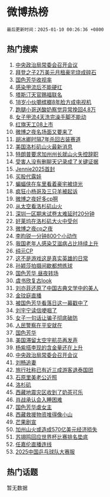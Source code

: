 # 微博热榜

`最后更新时间：2025-01-10 00:26:36 +0800`

## 热门搜索

1. [中央政治局常委会召开会议](https://m.weibo.cn/search?containerid=100103type%3D1%26t%3D10%26q%3D%23%E4%B8%AD%E5%A4%AE%E6%94%BF%E6%B2%BB%E5%B1%80%E5%B8%B8%E5%A7%94%E4%BC%9A%E5%8F%AC%E5%BC%80%E4%BC%9A%E8%AE%AE%23&stream_entry_id=51&isnewpage=1&extparam=seat%3D1%26q%3D%2523%25E4%25B8%25AD%25E5%25A4%25AE%25E6%2594%25BF%25E6%25B2%25BB%25E5%25B1%2580%25E5%25B8%25B8%25E5%25A7%2594%25E4%25BC%259A%25E5%258F%25AC%25E5%25BC%2580%25E4%25BC%259A%25E8%25AE%25AE%2523%26dgr%3D0%26cate%3D10103%26c_type%3D51%26pos%3D0%26filter_type%3Drealtimehot%26stream_entry_id%3D51%26display_time%3D1736439995%26pre_seqid%3D173643999507503555748118)
1. [拜登之子2万美元月租豪宅烧成碎石](https://m.weibo.cn/search?containerid=100103type%3D1%26t%3D10%26q%3D%23%E6%8B%9C%E7%99%BB%E4%B9%8B%E5%AD%902%E4%B8%87%E7%BE%8E%E5%85%83%E6%9C%88%E7%A7%9F%E8%B1%AA%E5%AE%85%E7%83%A7%E6%88%90%E7%A2%8E%E7%9F%B3%23&stream_entry_id=31&isnewpage=1&extparam=seat%3D1%26lcate%3D5001%26filter_type%3Drealtimehot%26flag%3D1%26q%3D%2523%25E6%258B%259C%25E7%2599%25BB%25E4%25B9%258B%25E5%25AD%25902%25E4%25B8%2587%25E7%25BE%258E%25E5%2585%2583%25E6%259C%2588%25E7%25A7%259F%25E8%25B1%25AA%25E5%25AE%2585%25E7%2583%25A7%25E6%2588%2590%25E7%25A2%258E%25E7%259F%25B3%2523%26dgr%3D0%26realpos%3D1%26cate%3D5001%26c_type%3D31%26band_rank%3D1%26pos%3D0%26stream_entry_id%3D31%26display_time%3D1736439995%26pre_seqid%3D173643999507503555748118)
1. [国色芳华收视率](https://m.weibo.cn/search?containerid=100103type%3D1%26t%3D10%26q%3D%23%E5%9B%BD%E8%89%B2%E8%8A%B3%E5%8D%8E%E6%94%B6%E8%A7%86%E7%8E%87%23&stream_entry_id=31&isnewpage=1&extparam=seat%3D1%26lcate%3D5001%26filter_type%3Drealtimehot%26flag%3D2%26q%3D%2523%25E5%259B%25BD%25E8%2589%25B2%25E8%258A%25B3%25E5%258D%258E%25E6%2594%25B6%25E8%25A7%2586%25E7%258E%2587%2523%26dgr%3D0%26realpos%3D2%26cate%3D5001%26c_type%3D31%26band_rank%3D2%26pos%3D1%26stream_entry_id%3D31%26display_time%3D1736439995%26pre_seqid%3D173643999507503555748118)
1. [感染甲流后不能硬扛](https://m.weibo.cn/search?containerid=100103type%3D1%26t%3D10%26q%3D%23%E6%84%9F%E6%9F%93%E7%94%B2%E6%B5%81%E5%90%8E%E4%B8%8D%E8%83%BD%E7%A1%AC%E6%89%9B%23&stream_entry_id=31&isnewpage=1&extparam=seat%3D1%26lcate%3D5001%26filter_type%3Drealtimehot%26flag%3D0%26q%3D%2523%25E6%2584%259F%25E6%259F%2593%25E7%2594%25B2%25E6%25B5%2581%25E5%2590%258E%25E4%25B8%258D%25E8%2583%25BD%25E7%25A1%25AC%25E6%2589%259B%2523%26dgr%3D0%26realpos%3D3%26cate%3D5001%26c_type%3D31%26band_rank%3D3%26pos%3D2%26stream_entry_id%3D31%26display_time%3D1736439995%26pre_seqid%3D173643999507503555748118)
1. [塔斯汀天官赐福联名](https://m.weibo.cn/search?containerid=100103type%3D1%26t%3D10%26q%3D%23%E5%A1%94%E6%96%AF%E6%B1%80%E5%A4%A9%E5%AE%98%E8%B5%90%E7%A6%8F%E8%81%94%E5%90%8D%23&stream_entry_id=31&isnewpage=1&extparam=seat%3D1%26topic_ad%3D1%26is_ad_pos%3D1%26filter_type%3Drealtimehot%26band_rank%3D4%26q%3D%2523%25E5%25A1%2594%25E6%2596%25AF%25E6%25B1%2580%25E5%25A4%25A9%25E5%25AE%2598%25E8%25B5%2590%25E7%25A6%258F%25E8%2581%2594%25E5%2590%258D%2523%26dgr%3D0%26adid%3D272181%26cate%3D5001%26c_type%3D31%26lcate%3D5001%26pos%3D3%26stream_entry_id%3D31%26display_time%3D1736439995%26pre_seqid%3D173643999507503555748118)
1. [18岁小伙嚼槟榔8年脸方成电视机](https://m.weibo.cn/search?containerid=100103type%3D1%26t%3D10%26q%3D%2318%E5%B2%81%E5%B0%8F%E4%BC%99%E5%9A%BC%E6%A7%9F%E6%A6%948%E5%B9%B4%E8%84%B8%E6%96%B9%E6%88%90%E7%94%B5%E8%A7%86%E6%9C%BA%23&stream_entry_id=31&isnewpage=1&extparam=seat%3D1%26lcate%3D5001%26filter_type%3Drealtimehot%26flag%3D1%26q%3D%252318%25E5%25B2%2581%25E5%25B0%258F%25E4%25BC%2599%25E5%259A%25BC%25E6%25A7%259F%25E6%25A6%25948%25E5%25B9%25B4%25E8%2584%25B8%25E6%2596%25B9%25E6%2588%2590%25E7%2594%25B5%25E8%25A7%2586%25E6%259C%25BA%2523%26dgr%3D0%26realpos%3D4%26cate%3D5001%26c_type%3D31%26band_rank%3D4%26pos%3D4%26stream_entry_id%3D31%26display_time%3D1736439995%26pre_seqid%3D173643999507503555748118)
1. [跑腿小哥送酸奶察觉异常挽回4.8万](https://m.weibo.cn/search?containerid=100103type%3D1%26t%3D10%26q%3D%23%E8%B7%91%E8%85%BF%E5%B0%8F%E5%93%A5%E9%80%81%E9%85%B8%E5%A5%B6%E5%AF%9F%E8%A7%89%E5%BC%82%E5%B8%B8%E6%8C%BD%E5%9B%9E4.8%E4%B8%87%23&stream_entry_id=31&isnewpage=1&extparam=seat%3D1%26lcate%3D5001%26filter_type%3Drealtimehot%26flag%3D1%26q%3D%2523%25E8%25B7%2591%25E8%2585%25BF%25E5%25B0%258F%25E5%2593%25A5%25E9%2580%2581%25E9%2585%25B8%25E5%25A5%25B6%25E5%25AF%259F%25E8%25A7%2589%25E5%25BC%2582%25E5%25B8%25B8%25E6%258C%25BD%25E5%259B%259E4.8%25E4%25B8%2587%2523%26dgr%3D0%26realpos%3D5%26cate%3D5001%26c_type%3D31%26band_rank%3D5%26pos%3D5%26stream_entry_id%3D31%26display_time%3D1736439995%26pre_seqid%3D173643999507503555748118)
1. [女子甲流4天洗完澡手脚不能动](https://m.weibo.cn/search?containerid=100103type%3D1%26t%3D10%26q%3D%23%E5%A5%B3%E5%AD%90%E7%94%B2%E6%B5%814%E5%A4%A9%E6%B4%97%E5%AE%8C%E6%BE%A1%E6%89%8B%E8%84%9A%E4%B8%8D%E8%83%BD%E5%8A%A8%23&stream_entry_id=31&isnewpage=1&extparam=seat%3D1%26lcate%3D5001%26filter_type%3Drealtimehot%26flag%3D2%26q%3D%2523%25E5%25A5%25B3%25E5%25AD%2590%25E7%2594%25B2%25E6%25B5%25814%25E5%25A4%25A9%25E6%25B4%2597%25E5%25AE%258C%25E6%25BE%25A1%25E6%2589%258B%25E8%2584%259A%25E4%25B8%258D%25E8%2583%25BD%25E5%258A%25A8%2523%26dgr%3D0%26realpos%3D6%26cate%3D5001%26c_type%3D31%26band_rank%3D6%26pos%3D6%26stream_entry_id%3D31%26display_time%3D1736439995%26pre_seqid%3D173643999507503555748118)
1. [红旗天工08上市](https://m.weibo.cn/search?containerid=100103type%3D1%26t%3D10%26q%3D%23%E7%BA%A2%E6%97%97%E5%A4%A9%E5%B7%A508%E4%B8%8A%E5%B8%82%23&stream_entry_id=31&isnewpage=1&extparam=seat%3D1%26topic_ad%3D1%26is_ad_pos%3D1%26filter_type%3Drealtimehot%26band_rank%3D7%26q%3D%2523%25E7%25BA%25A2%25E6%2597%2597%25E5%25A4%25A9%25E5%25B7%25A508%25E4%25B8%258A%25E5%25B8%2582%2523%26dgr%3D0%26adid%3D272188%26cate%3D5001%26c_type%3D31%26lcate%3D5001%26pos%3D7%26stream_entry_id%3D31%26display_time%3D1736439995%26pre_seqid%3D173643999507503555748118)
1. [微博之夜名场面又要来了](https://m.weibo.cn/search?containerid=100103type%3D1%26t%3D10%26q%3D%23%E5%BE%AE%E5%8D%9A%E4%B9%8B%E5%A4%9C%E5%90%8D%E5%9C%BA%E9%9D%A2%E5%8F%88%E8%A6%81%E6%9D%A5%E4%BA%86%23&stream_entry_id=31&isnewpage=1&extparam=seat%3D1%26lcate%3D5001%26filter_type%3Drealtimehot%26flag%3D0%26q%3D%2523%25E5%25BE%25AE%25E5%258D%259A%25E4%25B9%258B%25E5%25A4%259C%25E5%2590%258D%25E5%259C%25BA%25E9%259D%25A2%25E5%258F%2588%25E8%25A6%2581%25E6%259D%25A5%25E4%25BA%2586%2523%26dgr%3D0%26realpos%3D7%26cate%3D5001%26c_type%3D31%26band_rank%3D7%26pos%3D8%26stream_entry_id%3D31%26display_time%3D1736439995%26pre_seqid%3D173643999507503555748118)
1. [胡冰卿时隔7年杀回古装赛道](https://m.weibo.cn/search?containerid=100103type%3D1%26t%3D10%26q%3D%E8%83%A1%E5%86%B0%E5%8D%BF%E6%97%B6%E9%9A%947%E5%B9%B4%E6%9D%80%E5%9B%9E%E5%8F%A4%E8%A3%85%E8%B5%9B%E9%81%93&stream_entry_id=31&isnewpage=1&extparam=seat%3D1%26lcate%3D5001%26filter_type%3Drealtimehot%26flag%3D2%26q%3D%25E8%2583%25A1%25E5%2586%25B0%25E5%258D%25BF%25E6%2597%25B6%25E9%259A%25947%25E5%25B9%25B4%25E6%259D%2580%25E5%259B%259E%25E5%258F%25A4%25E8%25A3%2585%25E8%25B5%259B%25E9%2581%2593%26dgr%3D0%26realpos%3D8%26cate%3D5001%26c_type%3D31%26band_rank%3D8%26pos%3D9%26stream_entry_id%3D31%26display_time%3D1736439995%26pre_seqid%3D173643999507503555748118)
1. [美国洛杉矶山火最新消息](https://m.weibo.cn/search?containerid=100103type%3D1%26t%3D10%26q%3D%23%E7%BE%8E%E5%9B%BD%E6%B4%9B%E6%9D%89%E7%9F%B6%E5%B1%B1%E7%81%AB%E6%9C%80%E6%96%B0%E6%B6%88%E6%81%AF%23&stream_entry_id=31&isnewpage=1&extparam=seat%3D1%26lcate%3D5001%26filter_type%3Drealtimehot%26flag%3D0%26q%3D%2523%25E7%25BE%258E%25E5%259B%25BD%25E6%25B4%259B%25E6%259D%2589%25E7%259F%25B6%25E5%25B1%25B1%25E7%2581%25AB%25E6%259C%2580%25E6%2596%25B0%25E6%25B6%2588%25E6%2581%25AF%2523%26dgr%3D0%26realpos%3D9%26cate%3D5001%26c_type%3D31%26band_rank%3D9%26pos%3D10%26stream_entry_id%3D31%26display_time%3D1736439995%26pre_seqid%3D173643999507503555748118)
1. [特朗普要求加州州长就山火失控辞职](https://m.weibo.cn/search?containerid=100103type%3D1%26t%3D10%26q%3D%23%E7%89%B9%E6%9C%97%E6%99%AE%E8%A6%81%E6%B1%82%E5%8A%A0%E5%B7%9E%E5%B7%9E%E9%95%BF%E5%B0%B1%E5%B1%B1%E7%81%AB%E5%A4%B1%E6%8E%A7%E8%BE%9E%E8%81%8C%23&stream_entry_id=31&isnewpage=1&extparam=seat%3D1%26lcate%3D5001%26filter_type%3Drealtimehot%26flag%3D1%26q%3D%2523%25E7%2589%25B9%25E6%259C%2597%25E6%2599%25AE%25E8%25A6%2581%25E6%25B1%2582%25E5%258A%25A0%25E5%25B7%259E%25E5%25B7%259E%25E9%2595%25BF%25E5%25B0%25B1%25E5%25B1%25B1%25E7%2581%25AB%25E5%25A4%25B1%25E6%258E%25A7%25E8%25BE%259E%25E8%2581%258C%2523%26dgr%3D0%26realpos%3D10%26cate%3D5001%26c_type%3D31%26band_rank%3D10%26pos%3D11%26stream_entry_id%3D31%26display_time%3D1736439995%26pre_seqid%3D173643999507503555748118)
1. [受害人没有删聊天记录成了关键证据](https://m.weibo.cn/search?containerid=100103type%3D1%26t%3D10%26q%3D%23%E5%8F%97%E5%AE%B3%E4%BA%BA%E6%B2%A1%E6%9C%89%E5%88%A0%E8%81%8A%E5%A4%A9%E8%AE%B0%E5%BD%95%E6%88%90%E4%BA%86%E5%85%B3%E9%94%AE%E8%AF%81%E6%8D%AE%23&stream_entry_id=31&isnewpage=1&extparam=seat%3D1%26lcate%3D5001%26filter_type%3Drealtimehot%26flag%3D0%26q%3D%2523%25E5%258F%2597%25E5%25AE%25B3%25E4%25BA%25BA%25E6%25B2%25A1%25E6%259C%2589%25E5%2588%25A0%25E8%2581%258A%25E5%25A4%25A9%25E8%25AE%25B0%25E5%25BD%2595%25E6%2588%2590%25E4%25BA%2586%25E5%2585%25B3%25E9%2594%25AE%25E8%25AF%2581%25E6%258D%25AE%2523%26dgr%3D0%26realpos%3D11%26cate%3D5001%26c_type%3D31%26band_rank%3D11%26pos%3D12%26stream_entry_id%3D31%26display_time%3D1736439995%26pre_seqid%3D173643999507503555748118)
1. [Jennie2025首封](https://m.weibo.cn/search?containerid=100103type%3D1%26t%3D10%26q%3DJennie2025%E9%A6%96%E5%B0%81&stream_entry_id=31&isnewpage=1&extparam=seat%3D1%26lcate%3D5001%26filter_type%3Drealtimehot%26flag%3D1%26q%3DJennie2025%25E9%25A6%2596%25E5%25B0%2581%26dgr%3D0%26realpos%3D12%26cate%3D5001%26c_type%3D31%26band_rank%3D12%26pos%3D13%26stream_entry_id%3D31%26display_time%3D1736439995%26pre_seqid%3D173643999507503555748118)
1. [买股代露娃](https://m.weibo.cn/search?containerid=100103type%3D1%26t%3D10%26q%3D%E4%B9%B0%E8%82%A1%E4%BB%A3%E9%9C%B2%E5%A8%83&stream_entry_id=31&isnewpage=1&extparam=seat%3D1%26lcate%3D5001%26filter_type%3Drealtimehot%26flag%3D0%26q%3D%25E4%25B9%25B0%25E8%2582%25A1%25E4%25BB%25A3%25E9%259C%25B2%25E5%25A8%2583%26dgr%3D0%26realpos%3D13%26cate%3D5001%26c_type%3D31%26band_rank%3D13%26pos%3D14%26stream_entry_id%3D31%26display_time%3D1736439995%26pre_seqid%3D173643999507503555748118)
1. [蝙蝠侠在车里看着豪宅被烧光](https://m.weibo.cn/search?containerid=100103type%3D1%26t%3D10%26q%3D%23%E8%9D%99%E8%9D%A0%E4%BE%A0%E5%9C%A8%E8%BD%A6%E9%87%8C%E7%9C%8B%E7%9D%80%E8%B1%AA%E5%AE%85%E8%A2%AB%E7%83%A7%E5%85%89%23&stream_entry_id=31&isnewpage=1&extparam=seat%3D1%26lcate%3D5001%26filter_type%3Drealtimehot%26flag%3D0%26q%3D%2523%25E8%259D%2599%25E8%259D%25A0%25E4%25BE%25A0%25E5%259C%25A8%25E8%25BD%25A6%25E9%2587%258C%25E7%259C%258B%25E7%259D%2580%25E8%25B1%25AA%25E5%25AE%2585%25E8%25A2%25AB%25E7%2583%25A7%25E5%2585%2589%2523%26dgr%3D0%26realpos%3D14%26cate%3D5001%26c_type%3D31%26band_rank%3D14%26pos%3D15%26stream_entry_id%3D31%26display_time%3D1736439995%26pre_seqid%3D173643999507503555748118)
1. [疯狂小杨哥及三只羊被起诉](https://m.weibo.cn/search?containerid=100103type%3D1%26t%3D10%26q%3D%23%E7%96%AF%E7%8B%82%E5%B0%8F%E6%9D%A8%E5%93%A5%E5%8F%8A%E4%B8%89%E5%8F%AA%E7%BE%8A%E8%A2%AB%E8%B5%B7%E8%AF%89%23&stream_entry_id=31&isnewpage=1&extparam=seat%3D1%26lcate%3D5001%26filter_type%3Drealtimehot%26flag%3D0%26q%3D%2523%25E7%2596%25AF%25E7%258B%2582%25E5%25B0%258F%25E6%259D%25A8%25E5%2593%25A5%25E5%258F%258A%25E4%25B8%2589%25E5%258F%25AA%25E7%25BE%258A%25E8%25A2%25AB%25E8%25B5%25B7%25E8%25AF%2589%2523%26dgr%3D0%26realpos%3D15%26cate%3D5001%26c_type%3D31%26band_rank%3D15%26pos%3D16%26stream_entry_id%3D31%26display_time%3D1736439995%26pre_seqid%3D173643999507503555748118)
1. [微博之夜好多cp啊](https://m.weibo.cn/search?containerid=100103type%3D1%26t%3D10%26q%3D%23%E5%BE%AE%E5%8D%9A%E4%B9%8B%E5%A4%9C%E5%A5%BD%E5%A4%9Acp%E5%95%8A%23&stream_entry_id=31&isnewpage=1&extparam=seat%3D1%26lcate%3D5001%26filter_type%3Drealtimehot%26flag%3D0%26q%3D%2523%25E5%25BE%25AE%25E5%258D%259A%25E4%25B9%258B%25E5%25A4%259C%25E5%25A5%25BD%25E5%25A4%259Acp%25E5%2595%258A%2523%26dgr%3D0%26realpos%3D16%26cate%3D5001%26c_type%3D31%26band_rank%3D16%26pos%3D17%26stream_entry_id%3D31%26display_time%3D1736439995%26pre_seqid%3D173643999507503555748118)
1. [从太空看洛杉矶山火](https://m.weibo.cn/search?containerid=100103type%3D1%26t%3D10%26q%3D%23%E4%BB%8E%E5%A4%AA%E7%A9%BA%E7%9C%8B%E6%B4%9B%E6%9D%89%E7%9F%B6%E5%B1%B1%E7%81%AB%23&stream_entry_id=31&isnewpage=1&extparam=seat%3D1%26lcate%3D5001%26filter_type%3Drealtimehot%26flag%3D0%26q%3D%2523%25E4%25BB%258E%25E5%25A4%25AA%25E7%25A9%25BA%25E7%259C%258B%25E6%25B4%259B%25E6%259D%2589%25E7%259F%25B6%25E5%25B1%25B1%25E7%2581%25AB%2523%26dgr%3D0%26realpos%3D17%26cate%3D5001%26c_type%3D31%26band_rank%3D17%26pos%3D18%26stream_entry_id%3D31%26display_time%3D1736439995%26pre_seqid%3D173643999507503555748118)
1. [深圳一区期末试卷太难延时20分钟](https://m.weibo.cn/search?containerid=100103type%3D1%26t%3D10%26q%3D%23%E6%B7%B1%E5%9C%B3%E4%B8%80%E5%8C%BA%E6%9C%9F%E6%9C%AB%E8%AF%95%E5%8D%B7%E5%A4%AA%E9%9A%BE%E5%BB%B6%E6%97%B620%E5%88%86%E9%92%9F%23&stream_entry_id=31&isnewpage=1&extparam=seat%3D1%26lcate%3D5001%26filter_type%3Drealtimehot%26flag%3D0%26q%3D%2523%25E6%25B7%25B1%25E5%259C%25B3%25E4%25B8%2580%25E5%258C%25BA%25E6%259C%259F%25E6%259C%25AB%25E8%25AF%2595%25E5%258D%25B7%25E5%25A4%25AA%25E9%259A%25BE%25E5%25BB%25B6%25E6%2597%25B620%25E5%2588%2586%25E9%2592%259F%2523%26dgr%3D0%26realpos%3D18%26cate%3D5001%26c_type%3D31%26band_rank%3D18%26pos%3D19%26stream_entry_id%3D31%26display_time%3D1736439995%26pre_seqid%3D173643999507503555748118)
1. [好莱坞在洛杉矶大火中受创](https://m.weibo.cn/search?containerid=100103type%3D1%26t%3D10%26q%3D%23%E5%A5%BD%E8%8E%B1%E5%9D%9E%E5%9C%A8%E6%B4%9B%E6%9D%89%E7%9F%B6%E5%A4%A7%E7%81%AB%E4%B8%AD%E5%8F%97%E5%88%9B%23&stream_entry_id=31&isnewpage=1&extparam=seat%3D1%26lcate%3D5001%26filter_type%3Drealtimehot%26flag%3D0%26q%3D%2523%25E5%25A5%25BD%25E8%258E%25B1%25E5%259D%259E%25E5%259C%25A8%25E6%25B4%259B%25E6%259D%2589%25E7%259F%25B6%25E5%25A4%25A7%25E7%2581%25AB%25E4%25B8%25AD%25E5%258F%2597%25E5%2588%259B%2523%26dgr%3D0%26realpos%3D19%26cate%3D5001%26c_type%3D31%26band_rank%3D19%26pos%3D20%26stream_entry_id%3D31%26display_time%3D1736439995%26pre_seqid%3D173643999507503555748118)
1. [微博之夜cp之夜](https://m.weibo.cn/search?containerid=100103type%3D1%26t%3D10%26q%3D%23%E5%BE%AE%E5%8D%9A%E4%B9%8B%E5%A4%9Ccp%E4%B9%8B%E5%A4%9C%23&stream_entry_id=31&isnewpage=1&extparam=seat%3D1%26lcate%3D5001%26filter_type%3Drealtimehot%26flag%3D1%26q%3D%2523%25E5%25BE%25AE%25E5%258D%259A%25E4%25B9%258B%25E5%25A4%259Ccp%25E4%25B9%258B%25E5%25A4%259C%2523%26dgr%3D0%26realpos%3D20%26cate%3D5001%26c_type%3D31%26band_rank%3D20%26pos%3D21%26stream_entry_id%3D31%26display_time%3D1736439995%26pre_seqid%3D173643999507503555748118)
1. [李昀锐一分钟800个小动作](https://m.weibo.cn/search?containerid=100103type%3D1%26t%3D10%26q%3D%E6%9D%8E%E6%98%80%E9%94%90%E4%B8%80%E5%88%86%E9%92%9F800%E4%B8%AA%E5%B0%8F%E5%8A%A8%E4%BD%9C&stream_entry_id=31&isnewpage=1&extparam=seat%3D1%26lcate%3D5001%26filter_type%3Drealtimehot%26flag%3D1%26q%3D%25E6%259D%258E%25E6%2598%2580%25E9%2594%2590%25E4%25B8%2580%25E5%2588%2586%25E9%2592%259F800%25E4%25B8%25AA%25E5%25B0%258F%25E5%258A%25A8%25E4%25BD%259C%26dgr%3D0%26realpos%3D21%26cate%3D5001%26c_type%3D31%26band_rank%3D21%26pos%3D22%26stream_entry_id%3D31%26display_time%3D1736439995%26pre_seqid%3D173643999507503555748118)
1. [我国老年人感染艾滋病占比持续上升](https://m.weibo.cn/search?containerid=100103type%3D1%26t%3D10%26q%3D%23%E6%88%91%E5%9B%BD%E8%80%81%E5%B9%B4%E4%BA%BA%E6%84%9F%E6%9F%93%E8%89%BE%E6%BB%8B%E7%97%85%E5%8D%A0%E6%AF%94%E6%8C%81%E7%BB%AD%E4%B8%8A%E5%8D%87%23&stream_entry_id=31&isnewpage=1&extparam=seat%3D1%26lcate%3D5001%26filter_type%3Drealtimehot%26flag%3D0%26q%3D%2523%25E6%2588%2591%25E5%259B%25BD%25E8%2580%2581%25E5%25B9%25B4%25E4%25BA%25BA%25E6%2584%259F%25E6%259F%2593%25E8%2589%25BE%25E6%25BB%258B%25E7%2597%2585%25E5%258D%25A0%25E6%25AF%2594%25E6%258C%2581%25E7%25BB%25AD%25E4%25B8%258A%25E5%258D%2587%2523%26dgr%3D0%26realpos%3D22%26cate%3D5001%26c_type%3D31%26band_rank%3D22%26pos%3D23%26stream_entry_id%3D31%26display_time%3D1736439995%26pre_seqid%3D173643999507503555748118)
1. [纯元CP](https://m.weibo.cn/search?containerid=100103type%3D1%26t%3D10%26q%3D%E7%BA%AF%E5%85%83CP&stream_entry_id=31&isnewpage=1&extparam=seat%3D1%26lcate%3D5001%26filter_type%3Drealtimehot%26flag%3D1%26q%3D%25E7%25BA%25AF%25E5%2585%2583CP%26dgr%3D0%26realpos%3D23%26cate%3D5001%26c_type%3D31%26band_rank%3D23%26pos%3D24%26stream_entry_id%3D31%26display_time%3D1736439995%26pre_seqid%3D173643999507503555748118)
1. [这不是游戏这是真实英雄的日常](https://m.weibo.cn/search?containerid=100103type%3D1%26t%3D10%26q%3D%23%E8%BF%99%E4%B8%8D%E6%98%AF%E6%B8%B8%E6%88%8F%E8%BF%99%E6%98%AF%E7%9C%9F%E5%AE%9E%E8%8B%B1%E9%9B%84%E7%9A%84%E6%97%A5%E5%B8%B8%23&stream_entry_id=31&isnewpage=1&extparam=seat%3D1%26lcate%3D5001%26filter_type%3Drealtimehot%26flag%3D0%26q%3D%2523%25E8%25BF%2599%25E4%25B8%258D%25E6%2598%25AF%25E6%25B8%25B8%25E6%2588%258F%25E8%25BF%2599%25E6%2598%25AF%25E7%259C%259F%25E5%25AE%259E%25E8%258B%25B1%25E9%259B%2584%25E7%259A%2584%25E6%2597%25A5%25E5%25B8%25B8%2523%26dgr%3D0%26realpos%3D24%26cate%3D5001%26c_type%3D31%26band_rank%3D24%26pos%3D25%26stream_entry_id%3D31%26display_time%3D1736439995%26pre_seqid%3D173643999507503555748118)
1. [孙颖莎拍摄间歇都想练球](https://m.weibo.cn/search?containerid=100103type%3D1%26t%3D10%26q%3D%E5%AD%99%E9%A2%96%E8%8E%8E%E6%8B%8D%E6%91%84%E9%97%B4%E6%AD%87%E9%83%BD%E6%83%B3%E7%BB%83%E7%90%83&stream_entry_id=31&isnewpage=1&extparam=seat%3D1%26lcate%3D5001%26filter_type%3Drealtimehot%26flag%3D1%26q%3D%25E5%25AD%2599%25E9%25A2%2596%25E8%258E%258E%25E6%258B%258D%25E6%2591%2584%25E9%2597%25B4%25E6%25AD%2587%25E9%2583%25BD%25E6%2583%25B3%25E7%25BB%2583%25E7%2590%2583%26dgr%3D0%26realpos%3D25%26cate%3D5001%26c_type%3D31%26band_rank%3D25%26pos%3D26%26stream_entry_id%3D31%26display_time%3D1736439995%26pre_seqid%3D173643999507503555748118)
1. [国色芳华 昼夜转场](https://m.weibo.cn/search?containerid=100103type%3D1%26t%3D10%26q%3D%E5%9B%BD%E8%89%B2%E8%8A%B3%E5%8D%8E+%E6%98%BC%E5%A4%9C%E8%BD%AC%E5%9C%BA&stream_entry_id=31&isnewpage=1&extparam=seat%3D1%26lcate%3D5001%26filter_type%3Drealtimehot%26flag%3D0%26q%3D%25E5%259B%25BD%25E8%2589%25B2%25E8%258A%25B3%25E5%258D%258E%2520%25E6%2598%25BC%25E5%25A4%259C%25E8%25BD%25AC%25E5%259C%25BA%26dgr%3D0%26realpos%3D26%26cate%3D5001%26c_type%3D31%26band_rank%3D26%26pos%3D27%26stream_entry_id%3D31%26display_time%3D1736439995%26pre_seqid%3D173643999507503555748118)
1. [虞书欣复古look](https://m.weibo.cn/search?containerid=100103type%3D1%26t%3D10%26q%3D%23%E8%99%9E%E4%B9%A6%E6%AC%A3%E5%A4%8D%E5%8F%A4look%23&stream_entry_id=31&isnewpage=1&extparam=seat%3D1%26lcate%3D5001%26filter_type%3Drealtimehot%26flag%3D1%26q%3D%2523%25E8%2599%259E%25E4%25B9%25A6%25E6%25AC%25A3%25E5%25A4%258D%25E5%258F%25A4look%2523%26dgr%3D0%26realpos%3D27%26cate%3D5001%26c_type%3D31%26band_rank%3D27%26pos%3D28%26stream_entry_id%3D31%26display_time%3D1736439995%26pre_seqid%3D173643999507503555748118)
1. [刘亦菲还原了中国古典文学中的美人](https://m.weibo.cn/search?containerid=100103type%3D1%26t%3D10%26q%3D%E5%88%98%E4%BA%A6%E8%8F%B2%E8%BF%98%E5%8E%9F%E4%BA%86%E4%B8%AD%E5%9B%BD%E5%8F%A4%E5%85%B8%E6%96%87%E5%AD%A6%E4%B8%AD%E7%9A%84%E7%BE%8E%E4%BA%BA&stream_entry_id=31&isnewpage=1&extparam=seat%3D1%26lcate%3D5001%26filter_type%3Drealtimehot%26flag%3D1%26q%3D%25E5%2588%2598%25E4%25BA%25A6%25E8%258F%25B2%25E8%25BF%2598%25E5%258E%259F%25E4%25BA%2586%25E4%25B8%25AD%25E5%259B%25BD%25E5%258F%25A4%25E5%2585%25B8%25E6%2596%2587%25E5%25AD%25A6%25E4%25B8%25AD%25E7%259A%2584%25E7%25BE%258E%25E4%25BA%25BA%26dgr%3D0%26realpos%3D28%26cate%3D5001%26c_type%3D31%26band_rank%3D28%26pos%3D29%26stream_entry_id%3D31%26display_time%3D1736439995%26pre_seqid%3D173643999507503555748118)
1. [金玟庭直播](https://m.weibo.cn/search?containerid=100103type%3D1%26t%3D10%26q%3D%23%E9%87%91%E7%8E%9F%E5%BA%AD%E7%9B%B4%E6%92%AD%23&stream_entry_id=31&isnewpage=1&extparam=seat%3D1%26lcate%3D5001%26filter_type%3Drealtimehot%26flag%3D1%26q%3D%2523%25E9%2587%2591%25E7%258E%259F%25E5%25BA%25AD%25E7%259B%25B4%25E6%2592%25AD%2523%26dgr%3D0%26realpos%3D29%26cate%3D5001%26c_type%3D31%26band_rank%3D29%26pos%3D30%26stream_entry_id%3D31%26display_time%3D1736439995%26pre_seqid%3D173643999507503555748118)
1. [被国色芳华看落日这一幕戳中了](https://m.weibo.cn/search?containerid=100103type%3D1%26t%3D10%26q%3D%E8%A2%AB%E5%9B%BD%E8%89%B2%E8%8A%B3%E5%8D%8E%E7%9C%8B%E8%90%BD%E6%97%A5%E8%BF%99%E4%B8%80%E5%B9%95%E6%88%B3%E4%B8%AD%E4%BA%86&stream_entry_id=31&isnewpage=1&extparam=seat%3D1%26lcate%3D5001%26filter_type%3Drealtimehot%26flag%3D1%26q%3D%25E8%25A2%25AB%25E5%259B%25BD%25E8%2589%25B2%25E8%258A%25B3%25E5%258D%258E%25E7%259C%258B%25E8%2590%25BD%25E6%2597%25A5%25E8%25BF%2599%25E4%25B8%2580%25E5%25B9%2595%25E6%2588%25B3%25E4%25B8%25AD%25E4%25BA%2586%26dgr%3D0%26realpos%3D30%26cate%3D5001%26c_type%3D31%26band_rank%3D30%26pos%3D31%26stream_entry_id%3D31%26display_time%3D1736439995%26pre_seqid%3D173643999507503555748118)
1. [刘宇宁读信哽咽了](https://m.weibo.cn/search?containerid=100103type%3D1%26t%3D10%26q%3D%E5%88%98%E5%AE%87%E5%AE%81%E8%AF%BB%E4%BF%A1%E5%93%BD%E5%92%BD%E4%BA%86&stream_entry_id=31&isnewpage=1&extparam=seat%3D1%26lcate%3D5001%26filter_type%3Drealtimehot%26flag%3D1%26q%3D%25E5%2588%2598%25E5%25AE%2587%25E5%25AE%2581%25E8%25AF%25BB%25E4%25BF%25A1%25E5%2593%25BD%25E5%2592%25BD%25E4%25BA%2586%26dgr%3D0%26realpos%3D31%26cate%3D5001%26c_type%3D31%26band_rank%3D31%26pos%3D32%26stream_entry_id%3D31%26display_time%3D1736439995%26pre_seqid%3D173643999507503555748118)
1. [女子一句话让骗子彻底破防](https://m.weibo.cn/search?containerid=100103type%3D1%26t%3D10%26q%3D%23%E5%A5%B3%E5%AD%90%E4%B8%80%E5%8F%A5%E8%AF%9D%E8%AE%A9%E9%AA%97%E5%AD%90%E5%BD%BB%E5%BA%95%E7%A0%B4%E9%98%B2%23&stream_entry_id=31&isnewpage=1&extparam=seat%3D1%26lcate%3D5001%26filter_type%3Drealtimehot%26flag%3D0%26q%3D%2523%25E5%25A5%25B3%25E5%25AD%2590%25E4%25B8%2580%25E5%258F%25A5%25E8%25AF%259D%25E8%25AE%25A9%25E9%25AA%2597%25E5%25AD%2590%25E5%25BD%25BB%25E5%25BA%2595%25E7%25A0%25B4%25E9%2598%25B2%2523%26dgr%3D0%26realpos%3D32%26cate%3D5001%26c_type%3D31%26band_rank%3D32%26pos%3D33%26stream_entry_id%3D31%26display_time%3D1736439995%26pre_seqid%3D173643999507503555748118)
1. [人民警察在平安就在](https://m.weibo.cn/search?containerid=100103type%3D1%26t%3D10%26q%3D%23%E4%BA%BA%E6%B0%91%E8%AD%A6%E5%AF%9F%E5%9C%A8%E5%B9%B3%E5%AE%89%E5%B0%B1%E5%9C%A8%23&stream_entry_id=31&isnewpage=1&extparam=seat%3D1%26lcate%3D5001%26filter_type%3Drealtimehot%26flag%3D1%26q%3D%2523%25E4%25BA%25BA%25E6%25B0%2591%25E8%25AD%25A6%25E5%25AF%259F%25E5%259C%25A8%25E5%25B9%25B3%25E5%25AE%2589%25E5%25B0%25B1%25E5%259C%25A8%2523%26dgr%3D0%26realpos%3D33%26cate%3D5001%26c_type%3D31%26band_rank%3D33%26pos%3D34%26stream_entry_id%3D31%26display_time%3D1736439995%26pre_seqid%3D173643999507503555748118)
1. [国色芳华](https://m.weibo.cn/search?containerid=100103type%3D1%26t%3D10%26q%3D%E5%9B%BD%E8%89%B2%E8%8A%B3%E5%8D%8E&stream_entry_id=31&isnewpage=1&extparam=seat%3D1%26lcate%3D5001%26filter_type%3Drealtimehot%26flag%3D0%26q%3D%25E5%259B%25BD%25E8%2589%25B2%25E8%258A%25B3%25E5%258D%258E%26dgr%3D0%26realpos%3D34%26cate%3D5001%26c_type%3D31%26band_rank%3D34%26pos%3D35%26stream_entry_id%3D31%26display_time%3D1736439995%26pre_seqid%3D173643999507503555748118)
1. [美国滞留太空宇航员再发声](https://m.weibo.cn/search?containerid=100103type%3D1%26t%3D10%26q%3D%23%E7%BE%8E%E5%9B%BD%E6%BB%9E%E7%95%99%E5%A4%AA%E7%A9%BA%E5%AE%87%E8%88%AA%E5%91%98%E5%86%8D%E5%8F%91%E5%A3%B0%23&stream_entry_id=31&isnewpage=1&extparam=seat%3D1%26lcate%3D5001%26filter_type%3Drealtimehot%26flag%3D0%26q%3D%2523%25E7%25BE%258E%25E5%259B%25BD%25E6%25BB%259E%25E7%2595%2599%25E5%25A4%25AA%25E7%25A9%25BA%25E5%25AE%2587%25E8%2588%25AA%25E5%2591%2598%25E5%2586%258D%25E5%258F%2591%25E5%25A3%25B0%2523%26dgr%3D0%26realpos%3D35%26cate%3D5001%26c_type%3D31%26band_rank%3D35%26pos%3D36%26stream_entry_id%3D31%26display_time%3D1736439995%26pre_seqid%3D173643999507503555748118)
1. [杨紫搭李现的含金量还在上升](https://m.weibo.cn/search?containerid=100103type%3D1%26t%3D10%26q%3D%E6%9D%A8%E7%B4%AB%E6%90%AD%E6%9D%8E%E7%8E%B0%E7%9A%84%E5%90%AB%E9%87%91%E9%87%8F%E8%BF%98%E5%9C%A8%E4%B8%8A%E5%8D%87&stream_entry_id=31&isnewpage=1&extparam=seat%3D1%26lcate%3D5001%26filter_type%3Drealtimehot%26flag%3D0%26q%3D%25E6%259D%25A8%25E7%25B4%25AB%25E6%2590%25AD%25E6%259D%258E%25E7%258E%25B0%25E7%259A%2584%25E5%2590%25AB%25E9%2587%2591%25E9%2587%258F%25E8%25BF%2598%25E5%259C%25A8%25E4%25B8%258A%25E5%258D%2587%26dgr%3D0%26realpos%3D36%26cate%3D5001%26c_type%3D31%26band_rank%3D36%26pos%3D37%26stream_entry_id%3D31%26display_time%3D1736439995%26pre_seqid%3D173643999507503555748118)
1. [中央政治局常委会召开会议](https://m.weibo.cn/search?containerid=100103type%3D1%26t%3D10%26q%3D%23%E4%B8%AD%E5%A4%AE%E6%94%BF%E6%B2%BB%E5%B1%80%E5%B8%B8%E5%A7%94%E4%BC%9A%E5%8F%AC%E5%BC%80%E4%BC%9A%E8%AE%AE%23&stream_entry_id=31&isnewpage=1&extparam=seat%3D1%26lcate%3D5001%26filter_type%3Drealtimehot%26flag%3D1%26q%3D%2523%25E4%25B8%25AD%25E5%25A4%25AE%25E6%2594%25BF%25E6%25B2%25BB%25E5%25B1%2580%25E5%25B8%25B8%25E5%25A7%2594%25E4%25BC%259A%25E5%258F%25AC%25E5%25BC%2580%25E4%25BC%259A%25E8%25AE%25AE%2523%26dgr%3D0%26realpos%3D37%26cate%3D5001%26c_type%3D31%26band_rank%3D37%26pos%3D38%26stream_entry_id%3D31%26display_time%3D1736439995%26pre_seqid%3D173643999507503555748118)
1. [刘畅追妻](https://m.weibo.cn/search?containerid=100103type%3D1%26t%3D10%26q%3D%E5%88%98%E7%95%85%E8%BF%BD%E5%A6%BB&stream_entry_id=31&isnewpage=1&extparam=seat%3D1%26lcate%3D5001%26filter_type%3Drealtimehot%26flag%3D0%26q%3D%25E5%2588%2598%25E7%2595%2585%25E8%25BF%25BD%25E5%25A6%25BB%26dgr%3D0%26realpos%3D38%26cate%3D5001%26c_type%3D31%26band_rank%3D38%26pos%3D39%26stream_entry_id%3D31%26display_time%3D1736439995%26pre_seqid%3D173643999507503555748118)
1. [旅行社称已有近三成游客退泰国团](https://m.weibo.cn/search?containerid=100103type%3D1%26t%3D10%26q%3D%23%E6%97%85%E8%A1%8C%E7%A4%BE%E7%A7%B0%E5%B7%B2%E6%9C%89%E8%BF%91%E4%B8%89%E6%88%90%E6%B8%B8%E5%AE%A2%E9%80%80%E6%B3%B0%E5%9B%BD%E5%9B%A2%23&stream_entry_id=31&isnewpage=1&extparam=seat%3D1%26lcate%3D5001%26filter_type%3Drealtimehot%26flag%3D1%26q%3D%2523%25E6%2597%2585%25E8%25A1%258C%25E7%25A4%25BE%25E7%25A7%25B0%25E5%25B7%25B2%25E6%259C%2589%25E8%25BF%2591%25E4%25B8%2589%25E6%2588%2590%25E6%25B8%25B8%25E5%25AE%25A2%25E9%2580%2580%25E6%25B3%25B0%25E5%259B%25BD%25E5%259B%25A2%2523%26dgr%3D0%26realpos%3D39%26cate%3D5001%26c_type%3D31%26band_rank%3D39%26pos%3D40%26stream_entry_id%3D31%26display_time%3D1736439995%26pre_seqid%3D173643999507503555748118)
1. [石原里美老公近照](https://m.weibo.cn/search?containerid=100103type%3D1%26t%3D10%26q%3D%23%E7%9F%B3%E5%8E%9F%E9%87%8C%E7%BE%8E%E8%80%81%E5%85%AC%E8%BF%91%E7%85%A7%23&stream_entry_id=31&isnewpage=1&extparam=seat%3D1%26lcate%3D5001%26filter_type%3Drealtimehot%26flag%3D0%26q%3D%2523%25E7%259F%25B3%25E5%258E%259F%25E9%2587%258C%25E7%25BE%258E%25E8%2580%2581%25E5%2585%25AC%25E8%25BF%2591%25E7%2585%25A7%2523%26dgr%3D0%26realpos%3D40%26cate%3D5001%26c_type%3D31%26band_rank%3D40%26pos%3D41%26stream_entry_id%3D31%26display_time%3D1736439995%26pre_seqid%3D173643999507503555748118)
1. [洛杉矶](https://m.weibo.cn/search?containerid=100103type%3D1%26t%3D10%26q%3D%E6%B4%9B%E6%9D%89%E7%9F%B6&stream_entry_id=31&isnewpage=1&extparam=seat%3D1%26lcate%3D5001%26filter_type%3Drealtimehot%26flag%3D0%26q%3D%25E6%25B4%259B%25E6%259D%2589%25E7%259F%25B6%26dgr%3D0%26realpos%3D41%26cate%3D5001%26c_type%3D31%26band_rank%3D41%26pos%3D42%26stream_entry_id%3D31%26display_time%3D1736439995%26pre_seqid%3D173643999507503555748118)
1. [西藏地震灾区收到了奶茶可乐](https://m.weibo.cn/search?containerid=100103type%3D1%26t%3D10%26q%3D%23%E8%A5%BF%E8%97%8F%E5%9C%B0%E9%9C%87%E7%81%BE%E5%8C%BA%E6%94%B6%E5%88%B0%E4%BA%86%E5%A5%B6%E8%8C%B6%E5%8F%AF%E4%B9%90%23&stream_entry_id=31&isnewpage=1&extparam=seat%3D1%26lcate%3D5001%26filter_type%3Drealtimehot%26flag%3D0%26q%3D%2523%25E8%25A5%25BF%25E8%2597%258F%25E5%259C%25B0%25E9%259C%2587%25E7%2581%25BE%25E5%258C%25BA%25E6%2594%25B6%25E5%2588%25B0%25E4%25BA%2586%25E5%25A5%25B6%25E8%258C%25B6%25E5%258F%25AF%25E4%25B9%2590%2523%26dgr%3D0%26realpos%3D42%26cate%3D5001%26c_type%3D31%26band_rank%3D42%26pos%3D43%26stream_entry_id%3D31%26display_time%3D1736439995%26pre_seqid%3D173643999507503555748118)
1. [肖战承认会入睡困难](https://m.weibo.cn/search?containerid=100103type%3D1%26t%3D10%26q%3D%23%E8%82%96%E6%88%98%E6%89%BF%E8%AE%A4%E4%BC%9A%E5%85%A5%E7%9D%A1%E5%9B%B0%E9%9A%BE%23&stream_entry_id=31&isnewpage=1&extparam=seat%3D1%26lcate%3D5001%26filter_type%3Drealtimehot%26flag%3D0%26q%3D%2523%25E8%2582%2596%25E6%2588%2598%25E6%2589%25BF%25E8%25AE%25A4%25E4%25BC%259A%25E5%2585%25A5%25E7%259D%25A1%25E5%259B%25B0%25E9%259A%25BE%2523%26dgr%3D0%26realpos%3D43%26cate%3D5001%26c_type%3D31%26band_rank%3D43%26pos%3D44%26stream_entry_id%3D31%26display_time%3D1736439995%26pre_seqid%3D173643999507503555748118)
1. [国色芳华虐女主](https://m.weibo.cn/search?containerid=100103type%3D1%26t%3D10%26q%3D%E5%9B%BD%E8%89%B2%E8%8A%B3%E5%8D%8E%E8%99%90%E5%A5%B3%E4%B8%BB&stream_entry_id=31&isnewpage=1&extparam=seat%3D1%26lcate%3D5001%26filter_type%3Drealtimehot%26flag%3D0%26q%3D%25E5%259B%25BD%25E8%2589%25B2%25E8%258A%25B3%25E5%258D%258E%25E8%2599%2590%25E5%25A5%25B3%25E4%25B8%25BB%26dgr%3D0%26realpos%3D44%26cate%3D5001%26c_type%3D31%26band_rank%3D44%26pos%3D45%26stream_entry_id%3D31%26display_time%3D1736439995%26pre_seqid%3D173643999507503555748118)
1. [西藏救援物资堆得像小山](https://m.weibo.cn/search?containerid=100103type%3D1%26t%3D10%26q%3D%23%E8%A5%BF%E8%97%8F%E6%95%91%E6%8F%B4%E7%89%A9%E8%B5%84%E5%A0%86%E5%BE%97%E5%83%8F%E5%B0%8F%E5%B1%B1%23&stream_entry_id=31&isnewpage=1&extparam=seat%3D1%26lcate%3D5001%26filter_type%3Drealtimehot%26flag%3D0%26q%3D%2523%25E8%25A5%25BF%25E8%2597%258F%25E6%2595%2591%25E6%258F%25B4%25E7%2589%25A9%25E8%25B5%2584%25E5%25A0%2586%25E5%25BE%2597%25E5%2583%258F%25E5%25B0%258F%25E5%25B1%25B1%2523%26dgr%3D0%26realpos%3D45%26cate%3D5001%26c_type%3D31%26band_rank%3D45%26pos%3D46%26stream_entry_id%3D31%26display_time%3D1736439995%26pre_seqid%3D173643999507503555748118)
1. [芒果剧宣](https://m.weibo.cn/search?containerid=100103type%3D1%26t%3D10%26q%3D%23%E8%8A%92%E6%9E%9C%E5%89%A7%E5%AE%A3%23&stream_entry_id=31&isnewpage=1&extparam=seat%3D1%26lcate%3D5001%26filter_type%3Drealtimehot%26flag%3D0%26q%3D%2523%25E8%258A%2592%25E6%259E%259C%25E5%2589%25A7%25E5%25AE%25A3%2523%26dgr%3D0%26realpos%3D46%26cate%3D5001%26c_type%3D31%26band_rank%3D46%26pos%3D47%26stream_entry_id%3D31%26display_time%3D1736439995%26pre_seqid%3D173643999507503555748118)
1. [加州山火或造成570亿美元经济损失](https://m.weibo.cn/search?containerid=100103type%3D1%26t%3D10%26q%3D%23%E5%8A%A0%E5%B7%9E%E5%B1%B1%E7%81%AB%E6%88%96%E9%80%A0%E6%88%90570%E4%BA%BF%E7%BE%8E%E5%85%83%E7%BB%8F%E6%B5%8E%E6%8D%9F%E5%A4%B1%23&stream_entry_id=31&isnewpage=1&extparam=seat%3D1%26lcate%3D5001%26filter_type%3Drealtimehot%26flag%3D1%26q%3D%2523%25E5%258A%25A0%25E5%25B7%259E%25E5%25B1%25B1%25E7%2581%25AB%25E6%2588%2596%25E9%2580%25A0%25E6%2588%2590570%25E4%25BA%25BF%25E7%25BE%258E%25E5%2585%2583%25E7%25BB%258F%25E6%25B5%258E%25E6%258D%259F%25E5%25A4%25B1%2523%26dgr%3D0%26realpos%3D47%26cate%3D5001%26c_type%3D31%26band_rank%3D47%26pos%3D48%26stream_entry_id%3D31%26display_time%3D1736439995%26pre_seqid%3D173643999507503555748118)
1. [苏翊鸣回应世界杯比赛排名垫底](https://m.weibo.cn/search?containerid=100103type%3D1%26t%3D10%26q%3D%23%E8%8B%8F%E7%BF%8A%E9%B8%A3%E5%9B%9E%E5%BA%94%E4%B8%96%E7%95%8C%E6%9D%AF%E6%AF%94%E8%B5%9B%E6%8E%92%E5%90%8D%E5%9E%AB%E5%BA%95%23&stream_entry_id=31&isnewpage=1&extparam=seat%3D1%26lcate%3D5001%26filter_type%3Drealtimehot%26flag%3D0%26q%3D%2523%25E8%258B%258F%25E7%25BF%258A%25E9%25B8%25A3%25E5%259B%259E%25E5%25BA%2594%25E4%25B8%2596%25E7%2595%258C%25E6%259D%25AF%25E6%25AF%2594%25E8%25B5%259B%25E6%258E%2592%25E5%2590%258D%25E5%259E%25AB%25E5%25BA%2595%2523%26dgr%3D0%26realpos%3D48%26cate%3D5001%26c_type%3D31%26band_rank%3D48%26pos%3D49%26stream_entry_id%3D31%26display_time%3D1736439995%26pre_seqid%3D173643999507503555748118)
1. [任嘉伦直播连线](https://m.weibo.cn/search?containerid=100103type%3D1%26t%3D10%26q%3D%23%E4%BB%BB%E5%98%89%E4%BC%A6%E7%9B%B4%E6%92%AD%E8%BF%9E%E7%BA%BF%23&stream_entry_id=31&isnewpage=1&extparam=seat%3D1%26lcate%3D5001%26filter_type%3Drealtimehot%26flag%3D1%26q%3D%2523%25E4%25BB%25BB%25E5%2598%2589%25E4%25BC%25A6%25E7%259B%25B4%25E6%2592%25AD%25E8%25BF%259E%25E7%25BA%25BF%2523%26dgr%3D0%26realpos%3D49%26cate%3D5001%26c_type%3D31%26band_rank%3D49%26pos%3D50%26stream_entry_id%3D31%26display_time%3D1736439995%26pre_seqid%3D173643999507503555748118)
1. [2025中国乒乓球队大赛服](https://m.weibo.cn/search?containerid=100103type%3D1%26t%3D10%26q%3D2025%E4%B8%AD%E5%9B%BD%E4%B9%92%E4%B9%93%E7%90%83%E9%98%9F%E5%A4%A7%E8%B5%9B%E6%9C%8D&stream_entry_id=31&isnewpage=1&extparam=seat%3D1%26lcate%3D5001%26filter_type%3Drealtimehot%26flag%3D0%26q%3D2025%25E4%25B8%25AD%25E5%259B%25BD%25E4%25B9%2592%25E4%25B9%2593%25E7%2590%2583%25E9%2598%259F%25E5%25A4%25A7%25E8%25B5%259B%25E6%259C%258D%26dgr%3D0%26realpos%3D50%26cate%3D5001%26c_type%3D31%26band_rank%3D50%26pos%3D51%26stream_entry_id%3D31%26display_time%3D1736439995%26pre_seqid%3D173643999507503555748118)

## 热门话题

暂无数据
